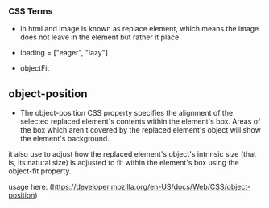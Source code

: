 ### CSS Terms
- in html and image is known as replace element, which means the image does not leave in the element but rather it place


<!-- this is added to the html of an image tag to tell the browser how to load the image  -->
- loading = ["eager", "lazy"]
<!-- Eager is used to make the browser load the image before the user get to the image -->
<!-- Lazy is used to display the image only when it close to the viewport -->
- objectFit

<!-- by default images are inline element which means it always has a small space below the image -->

## object-position
- The object-position CSS property specifies the alignment of the selected replaced element's contents within the element's box. Areas of the box which aren't covered by the replaced element's object will show the element's background.

it also use to adjust how the replaced element's object's intrinsic size (that is, its natural size) is adjusted to fit within the element's box using the object-fit property.

usage here: (https://developer.mozilla.org/en-US/docs/Web/CSS/object-position)
    
